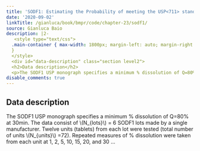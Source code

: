 ```yaml
---
title: 'SODF1: Estimating the Probability of meeting the USP<711> standard'
date: '2020-09-02'
linkTitle: /gianluca/book/bmpr/code/chapter-23/sodf1/
source: Gianluca Baio
description: |2-
   <style type="text/css">
  .main-container { max-width: 1800px; margin-left: auto; margin-right: auto;
  }
  </style>
  <div id="data-description" class="section level2">
  <h2>Data description</h2>
  <p>The SODF1 USP monograph specifies a minimum % dissolution of Q=80% at 30min. The data consist of <span class="math inline">\(N_{lots}\)</span> = 6 SODF1 lots made by a single manufacturer. Twelve units (tablets) from each lot were tested (total number of units <span class="math inline">\(N_{units}\)</span> =72). Repeated measures of % dissolution were taken from each unit at 1, 2, 5, 10, 15, 20, and 30 ...
disable_comments: true
---
```

 <style type="text/css">
.main-container { max-width: 1800px; margin-left: auto; margin-right: auto;
}
</style>
<div id="data-description" class="section level2">
<h2>Data description</h2>
<p>The SODF1 USP monograph specifies a minimum % dissolution of Q=80% at 30min. The data consist of <span class="math inline">\(N_{lots}\)</span> = 6 SODF1 lots made by a single manufacturer. Twelve units (tablets) from each lot were tested (total number of units <span class="math inline">\(N_{units}\)</span> =72). Repeated measures of % dissolution were taken from each unit at 1, 2, 5, 10, 15, 20, and 30 ...